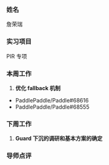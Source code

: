 ### 姓名

詹荣瑞

### 实习项目

PIR 专项

### 本周工作

1. **优化 fallback 机制**
  - PaddlePaddle/Paddle#68616
  - PaddlePaddle/Paddle#68555

### 下周工作

1. **Guard 下沉的调研和基本方案的确定**

### 导师点评

